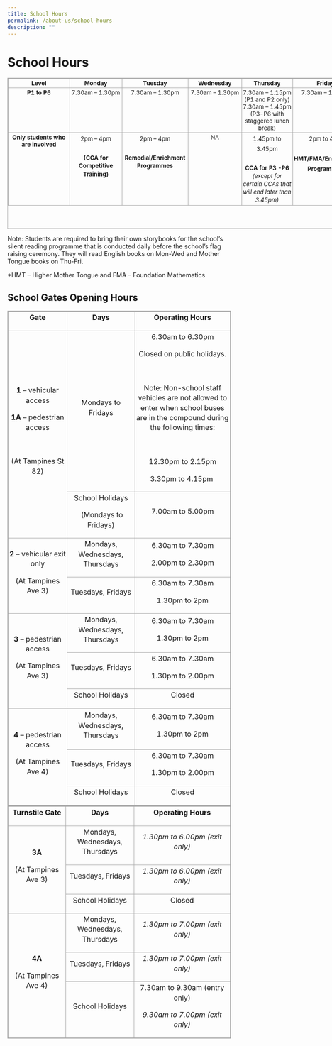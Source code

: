 ```yaml
---
title: School Hours
permalink: /about-us/school-hours
description: ""
---
```

School Hours
============

<table border="1" cellspacing="0" cellpadding="0" class="iveo_table ives_tab_simple3" style="margin: 0px; outline: 0px; padding: 0px; border-collapse: collapse; border: 1px solid rgb(170, 170, 170); text-align: left; width: 793px; height: 340px;"><tbody style="margin: 0px; outline: 0px; padding: 0px;"><tr style="margin: 0px; outline: 0px; padding: 0px;"><td valign="top" style="margin: 0px; outline: 0px; padding: 2px; text-align: center; border: 1px solid rgb(170, 170, 170); width: 129px;"><font size="2" style="margin: 0px; outline: 0px; padding: 0px;"><b style="margin: 0px; outline: 0px; padding: 0px;">Level</b></font></td><td valign="top" style="margin: 0px; outline: 0px; padding: 2px; text-align: center; border: 1px solid rgb(170, 170, 170); width: 124px;"><font size="2" style="margin: 0px; outline: 0px; padding: 0px;"><b style="margin: 0px; outline: 0px; padding: 0px;">Monday</b></font></td><td valign="top" style="margin: 0px; outline: 0px; padding: 2px; text-align: center; border: 1px solid rgb(170, 170, 170); width: 139px;"><font size="2" style="margin: 0px; outline: 0px; padding: 0px;"><b style="margin: 0px; outline: 0px; padding: 0px;">Tuesday</b></font></td><td valign="top" style="margin: 0px; outline: 0px; padding: 2px; text-align: center; border: 1px solid rgb(170, 170, 170); width: 133px;"><font size="2" style="margin: 0px; outline: 0px; padding: 0px;"><b style="margin: 0px; outline: 0px; padding: 0px;">Wednesday</b></font></td><td valign="top" style="margin: 0px; outline: 0px; padding: 2px; text-align: center; border: 1px solid rgb(170, 170, 170); width: 131px;"><font size="2" style="margin: 0px; outline: 0px; padding: 0px;"><b style="margin: 0px; outline: 0px; padding: 0px;">Thursday</b></font></td><td valign="top" style="margin: 0px; outline: 0px; padding: 2px; text-align: center; border: 1px solid rgb(170, 170, 170); width: 135px;"><font size="2" style="margin: 0px; outline: 0px; padding: 0px;"><b style="margin: 0px; outline: 0px; padding: 0px;">Friday</b></font></td></tr><tr style="margin: 0px; outline: 0px; padding: 0px;"><td valign="top" style="margin: 0px; outline: 0px; padding: 2px; text-align: center; border: 1px solid rgb(170, 170, 170); width: 107.9pt;"><font size="2" style="margin: 0px; outline: 0px; padding: 0px;"><b style="margin: 0px; outline: 0px; padding: 0px;">P1 to P6</b></font></td><td valign="top" style="margin: 0px; outline: 0px; padding: 2px; text-align: center; border: 1px solid rgb(170, 170, 170); width: 103.35pt;"><font size="2" style="margin: 0px; outline: 0px; padding: 0px;">7.30am – 1.30pm</font></td><td valign="top" style="margin: 0px; outline: 0px; padding: 2px; text-align: center; border: 1px solid rgb(170, 170, 170); width: 112.45pt;"><font size="2" style="margin: 0px; outline: 0px; padding: 0px;">7.30am – 1.30pm</font></td><td valign="top" style="margin: 0px; outline: 0px; padding: 2px; text-align: center; border: 1px solid rgb(170, 170, 170); width: 107.9pt;"><font size="2" style="margin: 0px; outline: 0px; padding: 0px;">7.30am – 1.30pm</font></td><td valign="top" style="margin: 0px; outline: 0px; padding: 2px; text-align: center; border: 1px solid rgb(170, 170, 170); width: 107.95pt;"><font size="2" style="margin: 0px; outline: 0px; padding: 0px;">7.30am – 1.15pm<br style="margin: 0px; outline: 0px; padding: 0px;">(P1 and P2 only)<br style="margin: 0px; outline: 0px; padding: 0px;">7.30am – 1.45pm<br style="margin: 0px; outline: 0px; padding: 0px;">(P3-P6 with staggered lunch break)</font></td><td valign="top" style="margin: 0px; outline: 0px; padding: 2px; text-align: center; border: 1px solid rgb(170, 170, 170); width: 107.95pt;"><font size="2" style="margin: 0px; outline: 0px; padding: 0px;">7.30am – 1.30pm</font></td></tr><tr style="margin: 0px; outline: 0px; padding: 0px;"><td valign="top" style="margin: 0px; outline: 0px; padding: 2px; text-align: center; border: 1px solid rgb(170, 170, 170); width: 107.9pt;"><font size="2" style="margin: 0px; outline: 0px; padding: 0px;"><strong style="margin: 0px; outline: 0px; padding: 0px;">Only</strong><span>&nbsp;</span><strong style="margin: 0px; outline: 0px; padding: 0px;">students</strong><span>&nbsp;</span><strong style="margin: 0px; outline: 0px; padding: 0px;">who are</strong><span>&nbsp;</span><strong style="margin: 0px; outline: 0px; padding: 0px;">involved</strong></font></td><td valign="top" style="margin: 0px; outline: 0px; padding: 2px; text-align: left; border: 1px solid rgb(170, 170, 170); width: 103.35pt;"><div style="margin: 0px; outline: 0px; padding: 0px; line-height: 22.4px; text-align: center;"><span style="margin: 0px; outline: 0px; padding: 0px; font-size: small; background-color: initial;">2pm – 4pm</span><br style="margin: 0px; outline: 0px; padding: 0px;"></div><div style="margin: 0px; outline: 0px; padding: 0px; line-height: 22.4px; text-align: center;"><span style="margin: 0px; outline: 0px; padding: 0px; font-size: small; background-color: initial;"><br style="margin: 0px; outline: 0px; padding: 0px;"></span></div><div style="margin: 0px; outline: 0px; padding: 0px; line-height: 22.4px; text-align: center;"><span style="margin: 0px; outline: 0px; padding: 0px; background-color: initial;"><font size="2" style="margin: 0px; outline: 0px; padding: 0px;"><div style="margin: 0px; outline: 0px; padding: 0px; line-height: 18.2px;"><b style="margin: 0px; outline: 0px; padding: 0px;">(CCA for Competitive Training)</b></div></font></span></div><font size="2" style="margin: 0px; outline: 0px; padding: 0px;"><em style="margin: 0px; outline: 0px; padding: 0px;"></em></font></td><td valign="top" style="margin: 0px; outline: 0px; padding: 2px; text-align: left; border: 1px solid rgb(170, 170, 170); width: 112.45pt;"><div style="margin: 0px; outline: 0px; padding: 0px; line-height: 22.4px; text-align: center;"><span style="margin: 0px; outline: 0px; padding: 0px; font-size: small; background-color: initial;">2pm – 4pm</span><br style="margin: 0px; outline: 0px; padding: 0px;"></div><div style="margin: 0px; outline: 0px; padding: 0px; line-height: 22.4px; text-align: center;"><span style="margin: 0px; outline: 0px; padding: 0px; font-size: small; background-color: initial;"><br style="margin: 0px; outline: 0px; padding: 0px;"></span></div><div style="margin: 0px; outline: 0px; padding: 0px; line-height: 22.4px; text-align: center;"><span style="margin: 0px; outline: 0px; padding: 0px; background-color: initial;"><font size="2" style="margin: 0px; outline: 0px; padding: 0px;"><div style="margin: 0px; outline: 0px; padding: 0px; line-height: 18.2px;"><b style="margin: 0px; outline: 0px; padding: 0px;">Remedial/Enrichment Programmes</b></div></font></span></div></td><td valign="top" style="margin: 0px; outline: 0px; padding: 2px; text-align: center; border: 1px solid rgb(170, 170, 170); width: 107.9pt;"><font size="2" style="margin: 0px; outline: 0px; padding: 0px;">NA</font></td><td valign="top" style="margin: 0px; outline: 0px; padding: 2px; text-align: left; border: 1px solid rgb(170, 170, 170); width: 107.95pt;"><div style="margin: 0px; outline: 0px; padding: 0px; line-height: 22.4px; text-align: center;"><span style="margin: 0px; outline: 0px; padding: 0px; font-size: small; text-align: left; background-color: initial;">1.45pm to 3.45pm</span><br style="margin: 0px; outline: 0px; padding: 0px;"></div><div style="margin: 0px; outline: 0px; padding: 0px; line-height: 22.4px; text-align: center;"><span style="margin: 0px; outline: 0px; padding: 0px; font-size: small; text-align: left; background-color: initial;"><br style="margin: 0px; outline: 0px; padding: 0px;"></span></div><font size="2" style="margin: 0px; outline: 0px; padding: 0px;"><div style="margin: 0px; outline: 0px; padding: 0px; line-height: 18.2px; text-align: center;"><span style="margin: 0px; outline: 0px; padding: 0px; background-color: initial;"><b style="margin: 0px; outline: 0px; padding: 0px;">CCA for P3 -P6</b></span></div><i style="margin: 0px; outline: 0px; padding: 0px;"><div style="margin: 0px; outline: 0px; padding: 0px; line-height: 18.2px; text-align: center;"><i style="margin: 0px; outline: 0px; padding: 0px; background-color: initial;">(except for certain CCAs that will end</i><span style="margin: 0px; outline: 0px; padding: 0px; background-color: initial;"><span>&nbsp;</span></span><em style="margin: 0px; outline: 0px; padding: 0px; background-color: initial;">later than 3.45pm)</em></div></i></font></td><td valign="top" style="margin: 0px; outline: 0px; padding: 2px; text-align: left; border: 1px solid rgb(170, 170, 170); width: 107.95pt;"><div style="margin: 0px; outline: 0px; padding: 0px; line-height: 22.4px; text-align: center;"><span style="margin: 0px; outline: 0px; padding: 0px; font-size: small; text-align: left; background-color: initial;">2pm to 4pm</span><br style="margin: 0px; outline: 0px; padding: 0px;"></div><div style="margin: 0px; outline: 0px; padding: 0px; line-height: 22.4px; text-align: center;"><span style="margin: 0px; outline: 0px; padding: 0px; font-size: small; text-align: left; background-color: initial;"><br style="margin: 0px; outline: 0px; padding: 0px;"></span></div><div style="margin: 0px; outline: 0px; padding: 0px; line-height: 22.4px; text-align: center;"><span style="margin: 0px; outline: 0px; padding: 0px; font-size: small; text-align: left; background-color: initial;"><b style="margin: 0px; outline: 0px; padding: 0px;">HMT/FMA/Enrichment Programmes</b></span></div></td></tr></tbody></table>

  

Note: Students are required to bring their own storybooks for the school’s silent reading programme that is conducted daily before the school’s flag raising ceremony. They will read English books on Mon-Wed and Mother Tongue books on Thu-Fri. 

  

\*HMT – Higher Mother Tongue and FMA – Foundation Mathematics

School Gates Opening Hours
--------------------------

<table class="iveo_table ives_tab_simple3" style="margin: 0px; outline: 0px; padding: 0px; border-collapse: collapse; border: 1px solid rgb(170, 170, 170);"><colgroup style="margin: 0px; outline: 0px; padding: 0px;"><col width="212" style="margin: 0px; outline: 0px; padding: 0px;"><col width="229" style="margin: 0px; outline: 0px; padding: 0px;"><col width="430" style="margin: 0px; outline: 0px; padding: 0px;"></colgroup><tbody style="margin: 0px; outline: 0px; padding: 0px;"><tr style="margin: 0px; outline: 0px; padding: 0px; height: 24.25pt;"><td style="margin: 0px; outline: 0px; padding: 2px; text-align: center; border: 1px solid rgb(170, 170, 170);"><p dir="ltr" style="margin: 0px 0px 1em; outline: 0px; padding: 0px; line-height: 22.4px;"><b style="margin: 0px; outline: 0px; padding: 0px;">Gate</b></p></td><td style="margin: 0px; outline: 0px; padding: 2px; text-align: center; border: 1px solid rgb(170, 170, 170);"><p dir="ltr" style="margin: 0px 0px 1em; outline: 0px; padding: 0px; line-height: 22.4px;"><b style="margin: 0px; outline: 0px; padding: 0px;">Days</b></p></td><td style="margin: 0px; outline: 0px; padding: 2px; text-align: center; border: 1px solid rgb(170, 170, 170);"><p dir="ltr" style="margin: 0px 0px 1em; outline: 0px; padding: 0px; line-height: 22.4px;"><b style="margin: 0px; outline: 0px; padding: 0px;">Operating Hours</b></p></td></tr><tr style="margin: 0px; outline: 0px; padding: 0px; height: 231.25pt;"><td rowspan="2" style="margin: 0px; outline: 0px; padding: 2px; text-align: center; border: 1px solid rgb(170, 170, 170);"><p dir="ltr" style="margin: 0px 0px 1em; outline: 0px; padding: 0px; line-height: 22.4px;"><b style="margin: 0px; outline: 0px; padding: 0px;">1</b><span>&nbsp;</span>– vehicular access</p><p dir="ltr" style="margin: 0px 0px 1em; outline: 0px; padding: 0px; line-height: 22.4px;"><b style="margin: 0px; outline: 0px; padding: 0px;">1A</b><span>&nbsp;</span>– pedestrian access</p><p dir="ltr" style="margin: 0px 0px 1em; outline: 0px; padding: 0px; line-height: 22.4px;">&nbsp;</p><p dir="ltr" style="margin: 0px 0px 1em; outline: 0px; padding: 0px; line-height: 22.4px;">(At Tampines St 82)</p></td><td style="margin: 0px; outline: 0px; padding: 2px; text-align: center; border: 1px solid rgb(170, 170, 170);"><p dir="ltr" style="margin: 0px 0px 1em; outline: 0px; padding: 0px; line-height: 22.4px;">Mondays to Fridays</p></td><td style="margin: 0px; outline: 0px; padding: 2px; text-align: center; border: 1px solid rgb(170, 170, 170);"><p dir="ltr" style="margin: 0px 0px 1em; outline: 0px; padding: 0px; line-height: 22.4px;">6.30am to 6.30pm</p><p dir="ltr" style="margin: 0px 0px 1em; outline: 0px; padding: 0px; line-height: 22.4px;">Closed on public holidays.</p><p dir="ltr" style="margin: 0px 0px 1em; outline: 0px; padding: 0px; line-height: 22.4px;">&nbsp;</p><p dir="ltr" style="margin: 0px 0px 1em; outline: 0px; padding: 0px; line-height: 22.4px;">Note: Non-school staff vehicles are not allowed to enter when school buses are in the compound during the following times:</p><p dir="ltr" style="margin: 0px 0px 1em; outline: 0px; padding: 0px; line-height: 22.4px;">&nbsp;</p><p dir="ltr" style="margin: 0px 0px 1em; outline: 0px; padding: 0px; line-height: 22.4px;">12.30pm to 2.15pm</p><p dir="ltr" style="margin: 0px 0px 1em; outline: 0px; padding: 0px; line-height: 22.4px;">3.30pm to 4.15pm&nbsp;</p></td></tr><tr style="margin: 0px; outline: 0px; padding: 0px; height: 49.75pt;"><td style="margin: 0px; outline: 0px; padding: 2px; text-align: center; border: 1px solid rgb(170, 170, 170);"><p dir="ltr" style="margin: 0px 0px 1em; outline: 0px; padding: 0px; line-height: 22.4px;">School Holidays</p><p dir="ltr" style="margin: 0px 0px 1em; outline: 0px; padding: 0px; line-height: 22.4px;">&nbsp;(Mondays to Fridays)</p></td><td style="margin: 0px; outline: 0px; padding: 2px; text-align: center; border: 1px solid rgb(170, 170, 170);"><p dir="ltr" style="margin: 0px 0px 1em; outline: 0px; padding: 0px; line-height: 22.4px;">7.00am to 5.00pm</p></td></tr><tr style="margin: 0px; outline: 0px; padding: 0px; height: 49.75pt;"><td rowspan="2" style="margin: 0px; outline: 0px; padding: 2px; text-align: center; border: 1px solid rgb(170, 170, 170);"><p dir="ltr" style="margin: 0px 0px 1em; outline: 0px; padding: 0px; line-height: 22.4px;"><b style="margin: 0px; outline: 0px; padding: 0px;">2</b><span>&nbsp;</span>– vehicular exit only</p><p dir="ltr" style="margin: 0px 0px 1em; outline: 0px; padding: 0px; line-height: 22.4px;">(At Tampines Ave 3)</p></td><td style="margin: 0px; outline: 0px; padding: 2px; text-align: center; border: 1px solid rgb(170, 170, 170);"><p dir="ltr" style="margin: 0px 0px 1em; outline: 0px; padding: 0px; line-height: 22.4px;">Mondays, Wednesdays, Thursdays</p></td><td style="margin: 0px; outline: 0px; padding: 2px; text-align: center; border: 1px solid rgb(170, 170, 170);"><p dir="ltr" style="margin: 0px 0px 1em; outline: 0px; padding: 0px; line-height: 22.4px;">6.30am to 7.30am</p><p dir="ltr" style="margin: 0px 0px 1em; outline: 0px; padding: 0px; line-height: 22.4px;">2.00pm to 2.30pm</p></td></tr><tr style="margin: 0px; outline: 0px; padding: 0px; height: 49.75pt;"><td style="margin: 0px; outline: 0px; padding: 2px; text-align: center; border: 1px solid rgb(170, 170, 170);"><p dir="ltr" style="margin: 0px 0px 1em; outline: 0px; padding: 0px; line-height: 22.4px;">Tuesdays, Fridays</p></td><td style="margin: 0px; outline: 0px; padding: 2px; text-align: center; border: 1px solid rgb(170, 170, 170);"><p dir="ltr" style="margin: 0px 0px 1em; outline: 0px; padding: 0px; line-height: 22.4px;">6.30am to 7.30am</p><p dir="ltr" style="margin: 0px 0px 1em; outline: 0px; padding: 0px; line-height: 22.4px;">1.30pm to 2pm</p></td></tr><tr style="margin: 0px; outline: 0px; padding: 0px; height: 49.75pt;"><td rowspan="3" style="margin: 0px; outline: 0px; padding: 2px; text-align: center; border: 1px solid rgb(170, 170, 170);"><p dir="ltr" style="margin: 0px 0px 1em; outline: 0px; padding: 0px; line-height: 22.4px;"><b style="margin: 0px; outline: 0px; padding: 0px;">3</b><span>&nbsp;</span>– pedestrian access</p><p dir="ltr" style="margin: 0px 0px 1em; outline: 0px; padding: 0px; line-height: 22.4px;">(At Tampines Ave 3)</p></td><td style="margin: 0px; outline: 0px; padding: 2px; text-align: center; border: 1px solid rgb(170, 170, 170);"><p dir="ltr" style="margin: 0px 0px 1em; outline: 0px; padding: 0px; line-height: 22.4px;">Mondays, Wednesdays, Thursdays</p></td><td style="margin: 0px; outline: 0px; padding: 2px; text-align: center; border: 1px solid rgb(170, 170, 170);"><p dir="ltr" style="margin: 0px 0px 1em; outline: 0px; padding: 0px; line-height: 22.4px;">6.30am to 7.30am</p><p dir="ltr" style="margin: 0px 0px 1em; outline: 0px; padding: 0px; line-height: 22.4px;">1.30pm to 2pm</p></td></tr><tr style="margin: 0px; outline: 0px; padding: 0px; height: 49.75pt;"><td style="margin: 0px; outline: 0px; padding: 2px; text-align: center; border: 1px solid rgb(170, 170, 170);"><p dir="ltr" style="margin: 0px 0px 1em; outline: 0px; padding: 0px; line-height: 22.4px;">Tuesdays, Fridays</p></td><td style="margin: 0px; outline: 0px; padding: 2px; text-align: center; border: 1px solid rgb(170, 170, 170);"><p dir="ltr" style="margin: 0px 0px 1em; outline: 0px; padding: 0px; line-height: 22.4px;">6.30am to 7.30am</p><p dir="ltr" style="margin: 0px 0px 1em; outline: 0px; padding: 0px; line-height: 22.4px;">1.30pm to 2.00pm</p></td></tr><tr style="margin: 0px; outline: 0px; padding: 0px; height: 24.25pt;"><td style="margin: 0px; outline: 0px; padding: 2px; text-align: center; border: 1px solid rgb(170, 170, 170);"><p dir="ltr" style="margin: 0px 0px 1em; outline: 0px; padding: 0px; line-height: 22.4px;">School Holidays</p></td><td style="margin: 0px; outline: 0px; padding: 2px; text-align: center; border: 1px solid rgb(170, 170, 170);"><p dir="ltr" style="margin: 0px 0px 1em; outline: 0px; padding: 0px; line-height: 22.4px;">Closed</p></td></tr><tr style="margin: 0px; outline: 0px; padding: 0px; height: 70pt;"><td rowspan="3" style="margin: 0px; outline: 0px; padding: 2px; text-align: center; border: 1px solid rgb(170, 170, 170);"><p dir="ltr" style="margin: 0px 0px 1em; outline: 0px; padding: 0px; line-height: 22.4px;"><b style="margin: 0px; outline: 0px; padding: 0px;">4</b><span>&nbsp;</span>– pedestrian access</p><p dir="ltr" style="margin: 0px 0px 1em; outline: 0px; padding: 0px; line-height: 22.4px;">(At Tampines Ave 4)</p></td><td style="margin: 0px; outline: 0px; padding: 2px; text-align: center; border: 1px solid rgb(170, 170, 170);"><p dir="ltr" style="margin: 0px 0px 1em; outline: 0px; padding: 0px; line-height: 22.4px;">Mondays, Wednesdays, Thursdays</p></td><td style="margin: 0px; outline: 0px; padding: 2px; text-align: center; border: 1px solid rgb(170, 170, 170);"><p dir="ltr" style="margin: 0px 0px 1em; outline: 0px; padding: 0px; line-height: 22.4px;">6.30am to 7.30am</p><p dir="ltr" style="margin: 0px 0px 1em; outline: 0px; padding: 0px; line-height: 22.4px;">1.30pm to 2pm</p></td></tr><tr style="margin: 0px; outline: 0px; padding: 0px; height: 49.75pt;"><td style="margin: 0px; outline: 0px; padding: 2px; text-align: center; border: 1px solid rgb(170, 170, 170);"><p dir="ltr" style="margin: 0px 0px 1em; outline: 0px; padding: 0px; line-height: 22.4px;">Tuesdays, Fridays</p></td><td style="margin: 0px; outline: 0px; padding: 2px; text-align: center; border: 1px solid rgb(170, 170, 170);"><p dir="ltr" style="margin: 0px 0px 1em; outline: 0px; padding: 0px; line-height: 22.4px;">6.30am to 7.30am</p><p dir="ltr" style="margin: 0px 0px 1em; outline: 0px; padding: 0px; line-height: 22.4px;">1.30pm to 2.00pm</p></td></tr><tr style="margin: 0px; outline: 0px; padding: 0px; height: 24.25pt;"><td style="margin: 0px; outline: 0px; padding: 2px; text-align: center; border: 1px solid rgb(170, 170, 170);"><p dir="ltr" style="margin: 0px 0px 1em; outline: 0px; padding: 0px; line-height: 22.4px;">School Holidays</p></td><td style="margin: 0px; outline: 0px; padding: 2px; text-align: center; border: 1px solid rgb(170, 170, 170);"><p dir="ltr" style="margin: 0px 0px 1em; outline: 0px; padding: 0px; line-height: 22.4px;">Closed</p></td></tr></tbody></table>

  
  

<table class="iveo_table ives_tab_simple3" style="margin: 0px; outline: 0px; padding: 0px; border-collapse: collapse; border: 1px solid rgb(170, 170, 170);"><colgroup style="margin: 0px; outline: 0px; padding: 0px;"><col width="212" style="margin: 0px; outline: 0px; padding: 0px;"><col width="229" style="margin: 0px; outline: 0px; padding: 0px;"><col width="430" style="margin: 0px; outline: 0px; padding: 0px;"></colgroup><tbody style="margin: 0px; outline: 0px; padding: 0px;"><tr style="margin: 0px; outline: 0px; padding: 0px; height: 24.25pt;"><td style="margin: 0px; outline: 0px; padding: 2px; text-align: center; border: 1px solid rgb(170, 170, 170);"><p dir="ltr" style="margin: 0px 0px 1em; outline: 0px; padding: 0px; line-height: 22.4px;"><b style="margin: 0px; outline: 0px; padding: 0px;">Turnstile Gate</b></p></td><td style="margin: 0px; outline: 0px; padding: 2px; text-align: center; border: 1px solid rgb(170, 170, 170);"><p dir="ltr" style="margin: 0px 0px 1em; outline: 0px; padding: 0px; line-height: 22.4px;"><b style="margin: 0px; outline: 0px; padding: 0px;">Days</b></p></td><td style="margin: 0px; outline: 0px; padding: 2px; text-align: center; border: 1px solid rgb(170, 170, 170);"><p dir="ltr" style="margin: 0px 0px 1em; outline: 0px; padding: 0px; line-height: 22.4px;"><b style="margin: 0px; outline: 0px; padding: 0px;">Operating Hours</b></p></td></tr><tr style="margin: 0px; outline: 0px; padding: 0px; height: 37.75pt;"><td rowspan="3" style="margin: 0px; outline: 0px; padding: 2px; text-align: center; border: 1px solid rgb(170, 170, 170);"><p dir="ltr" style="margin: 0px 0px 1em; outline: 0px; padding: 0px; line-height: 22.4px;"><b style="margin: 0px; outline: 0px; padding: 0px;">3A</b></p><p dir="ltr" style="margin: 0px 0px 1em; outline: 0px; padding: 0px; line-height: 22.4px;">(At Tampines Ave 3)</p></td><td style="margin: 0px; outline: 0px; padding: 2px; text-align: center; border: 1px solid rgb(170, 170, 170);"><p dir="ltr" style="margin: 0px 0px 1em; outline: 0px; padding: 0px; line-height: 22.4px;">Mondays, Wednesdays, Thursdays</p></td><td style="margin: 0px; outline: 0px; padding: 2px; text-align: center; border: 1px solid rgb(170, 170, 170);"><p dir="ltr" style="margin: 0px 0px 1em; outline: 0px; padding: 0px; line-height: 22.4px;"><i style="margin: 0px; outline: 0px; padding: 0px;">1.30pm to 6.00pm (exit only)</i></p></td></tr><tr style="margin: 0px; outline: 0px; padding: 0px; height: 24.25pt;"><td style="margin: 0px; outline: 0px; padding: 2px; text-align: center; border: 1px solid rgb(170, 170, 170);"><p dir="ltr" style="margin: 0px 0px 1em; outline: 0px; padding: 0px; line-height: 22.4px;">Tuesdays, Fridays</p></td><td style="margin: 0px; outline: 0px; padding: 2px; text-align: center; border: 1px solid rgb(170, 170, 170);"><p dir="ltr" style="margin: 0px 0px 1em; outline: 0px; padding: 0px; line-height: 22.4px;"><i style="margin: 0px; outline: 0px; padding: 0px;">1.30pm to 6.00pm (exit only)</i></p></td></tr><tr style="margin: 0px; outline: 0px; padding: 0px; height: 24.25pt;"><td style="margin: 0px; outline: 0px; padding: 2px; text-align: center; border: 1px solid rgb(170, 170, 170);"><p dir="ltr" style="margin: 0px 0px 1em; outline: 0px; padding: 0px; line-height: 22.4px;">School Holidays</p></td><td style="margin: 0px; outline: 0px; padding: 2px; text-align: center; border: 1px solid rgb(170, 170, 170);"><p dir="ltr" style="margin: 0px 0px 1em; outline: 0px; padding: 0px; line-height: 22.4px;">Closed</p></td></tr><tr style="margin: 0px; outline: 0px; padding: 0px; height: 37.75pt;"><td rowspan="3" style="margin: 0px; outline: 0px; padding: 2px; text-align: center; border: 1px solid rgb(170, 170, 170);"><p dir="ltr" style="margin: 0px 0px 1em; outline: 0px; padding: 0px; line-height: 22.4px;"><b style="margin: 0px; outline: 0px; padding: 0px;">4A</b></p><p dir="ltr" style="margin: 0px 0px 1em; outline: 0px; padding: 0px; line-height: 22.4px;">(At Tampines Ave 4)</p></td><td style="margin: 0px; outline: 0px; padding: 2px; text-align: center; border: 1px solid rgb(170, 170, 170);"><p dir="ltr" style="margin: 0px 0px 1em; outline: 0px; padding: 0px; line-height: 22.4px;">Mondays, Wednesdays, Thursdays</p></td><td style="margin: 0px; outline: 0px; padding: 2px; text-align: center; border: 1px solid rgb(170, 170, 170);"><p dir="ltr" style="margin: 0px 0px 1em; outline: 0px; padding: 0px; line-height: 22.4px;"><i style="margin: 0px; outline: 0px; padding: 0px;">1.30pm to 7.00pm (exit only)</i></p></td></tr><tr style="margin: 0px; outline: 0px; padding: 0px; height: 24.25pt;"><td style="margin: 0px; outline: 0px; padding: 2px; text-align: center; border: 1px solid rgb(170, 170, 170);"><p dir="ltr" style="margin: 0px 0px 1em; outline: 0px; padding: 0px; line-height: 22.4px;">Tuesdays, Fridays</p></td><td style="margin: 0px; outline: 0px; padding: 2px; text-align: center; border: 1px solid rgb(170, 170, 170);"><p dir="ltr" style="margin: 0px 0px 1em; outline: 0px; padding: 0px; line-height: 22.4px;"><i style="margin: 0px; outline: 0px; padding: 0px;">1.30pm to 7.00pm (exit only)</i></p></td></tr><tr style="margin: 0px; outline: 0px; padding: 0px; height: 49.75pt;"><td style="margin: 0px; outline: 0px; padding: 2px; text-align: center; border: 1px solid rgb(170, 170, 170);"><p dir="ltr" style="margin: 0px 0px 1em; outline: 0px; padding: 0px; line-height: 22.4px;">School Holidays</p></td><td style="margin: 0px; outline: 0px; padding: 2px; text-align: center; border: 1px solid rgb(170, 170, 170);"><p dir="ltr" style="margin: 0px 0px 1em; outline: 0px; padding: 0px; line-height: 22.4px;">7.30am to 9.30am (entry only)</p><p dir="ltr" style="margin: 0px 0px 1em; outline: 0px; padding: 0px; line-height: 22.4px;"><i style="margin: 0px; outline: 0px; padding: 0px;">9.30am to 7.00pm (exit only)</i></p></td></tr></tbody></table>